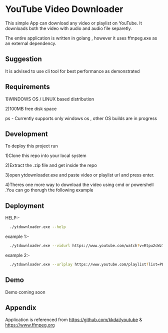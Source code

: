 
# YouTube Video Downloader

This simple App can download any video or playlist on YouTube.
It downloads both the video with audio and audio file separetly.


The entire application is written in golang , however it uses ffmpeg.exe as an external dependency.

## Suggestion
It is advised to use cli tool for best performance as demonstrated

## Requirements
1)WINDOWS OS / LINUX based distribution

2)100MB free disk space

ps - Currently supports only windows os , other OS builds are in progress
## Development

To deploy this project run

1)Clone this repo into your local system

2)Extract the .zip file and get inside the repo

3)open ytdownloader.exe and paste video or playlist url and press enter.

4)Theres one more way to download the video using cmd or powershell .You can go thorugh the following example 

## Deployment
HELP:-
```bash
  ./ytdownloader.exe --help
```
example 1:-
```bash
  ./ytdownloader.exe --vidurl https://www.youtube.com/watch?v=Rtpu2cWz7W8
```
example 2:-
```bash
  ./ytdownloader.exe --urlplay https://www.youtube.com/playlist?list=PLMC9KNkIncKtPzgY-5rmhvj7fax8fdxoj
```


## Demo

Demo coming soon
## Appendix

Application is referenced from https://github.com/kkdai/youtube & https://www.ffmpeg.org




